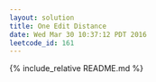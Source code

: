 ```yaml
---
layout: solution
title: One Edit Distance
date: Wed Mar 30 10:37:12 PDT 2016
leetcode_id: 161
---
```

{% include_relative README.md %}
